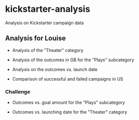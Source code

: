 # kickstarter-analysis
Analysis on Kickstarter campaign data

## Analysis for Louise 
- Analysis of the "Theater" category

- Analysis of the outcomes in GB for the "Plays" subcategory

- Analysis on the outcomes vs. launch date 

- Comparison of successful and failed campaigns in US

### Challenge
- Outcomes vs. goal amount for the "Plays" subcategory

- Outcomes vs. launching date for the "Theater" category

